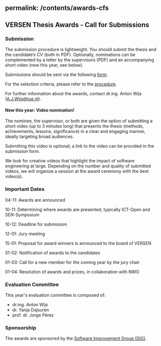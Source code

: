 permalink: /contents/awards-cfs
---

## VERSEN Thesis Awards - Call for Submissions

### Submission

The submission procedure is lightweight. You should submit the thesis and the candidate’s CV (both in PDF). Optionally, nominations can be complemented by a letter by the supervisors (PDF) and an accompanying short video (new this year, see below). 

Submissions should be sent via the following [form](https://docs.google.com/forms/d/e/1FAIpQLSccH-a5gcNj-VEIK6jlmUGRz_IEB2JSAdEEIDQCFz3Jsd82Gw/viewform).

For the selection criteria, please refer to the [procedure](/contents/procedure-thesis-award).

For further information about the awards, contact dr.ing. Anton Wijs ([A.J.Wijs@tue.nl](mailto:A.J.Wijs@tue.nl)).

#### **New this year: Video nomination!**

The nominee, the supervisor, or both are given the option of submitting a short video (up to 3 minutes long) that presents the thesis (methods, achievements, lessons, significance) in a clear and engaging manner, ideally targeting broad audiences. 

Submitting this video is optional; a link to the video can be provided in the submission form. 

We look for creative videos that highlight the impact of software engineering at large. Depending on the number and quality of submitted videos, we will organize a session at the award ceremony with the best video(s).


### Important Dates

04-11: Awards are announced

10-11: Determining where awards are presented, typically ICT-Open and SEN-Symposium

10-12: Deadline for submission

12-01: Jury meeting

15-01: Proposal for award winners is announced to the board of VERSEN

01-02: Notification of awards to the candidates

01-03: Call for a new member for the coming year by the jury chair

01-04: Resolution of awards and prizes, in collaboration with NWO

### Evaluation Committee

This year's evaluation committee is composed of:
* dr.ing. Anton Wijs
* dr. Yanja Dajsuren
* prof. dr. Jorge Pérez

### Sponsorship

The awards are sponsored by the [Software Improvement Group (SIG)](https://www.softwareimprovementgroup.com).

